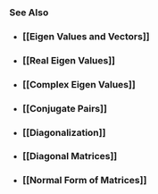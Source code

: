 ---
---

### See Also

- ### [[Eigen Values and Vectors]]

- ### [[Real Eigen Values]]

- ### [[Complex Eigen Values]]

- ### [[Conjugate Pairs]]

- ### [[Diagonalization]]

- ### [[Diagonal Matrices]]

- ### [[Normal Form of Matrices]]